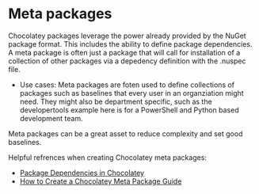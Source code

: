 ﻿# Meta packages

Chocolatey packages leverage the power already provided by the NuGet package format. This includes the ability to define package dependencies. A meta package is often just a package that will call for installation of a collection of other packages via a depedency definition with the .nuspec file.

- Use cases: Meta packages are foten used to define collections of packages such as baselines that every user in an organziation might need. They might also be department specific, such as the developertools example here is for a PowerShell and Python based development team.

Meta packages can be a great asset to reduce complexity and set good baselines.

Helpful refrences when creating Chocolatey meta packages:
- [Package Dependencies in Chocolatey](https://docs.chocolatey.org/en-us/create/package-dependencies/)
- [How to Create a Chocolatey Meta Package Guide](https://docs.chocolatey.org/en-us/guides/create/create-meta-package/)